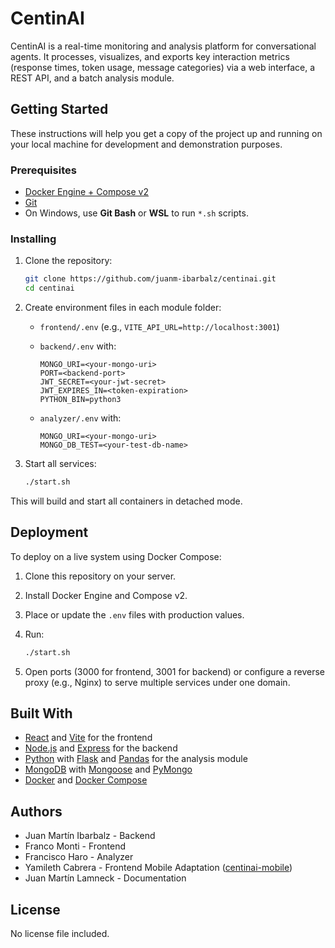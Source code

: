 # CentinAI

CentinAI is a real-time monitoring and analysis platform for conversational agents. It processes, visualizes, and exports key interaction metrics (response times, token usage, message categories) via a web interface, a REST API, and a batch analysis module.

## Getting Started

These instructions will help you get a copy of the project up and running on your local machine for development and demonstration purposes.

### Prerequisites

- [Docker Engine + Compose v2](https://docs.docker.com/compose/install/)
- [Git](https://git-scm.com/)
- On Windows, use **Git Bash** or **WSL** to run `*.sh` scripts.

### Installing

1. Clone the repository:

   ```bash
   git clone https://github.com/juanm-ibarbalz/centinai.git
   cd centinai
   ```

2. Create environment files in each module folder:

   - `frontend/.env` (e.g., `VITE_API_URL=http://localhost:3001`)
   - `backend/.env` with:

     ```env
     MONGO_URI=<your-mongo-uri>
     PORT=<backend-port>
     JWT_SECRET=<your-jwt-secret>
     JWT_EXPIRES_IN=<token-expiration>
     PYTHON_BIN=python3
     ```

   - `analyzer/.env` with:

     ```env
     MONGO_URI=<your-mongo-uri>
     MONGO_DB_TEST=<your-test-db-name>
     ```

3. Start all services:

   ```bash
   ./start.sh
   ```

This will build and start all containers in detached mode.

## Deployment

To deploy on a live system using Docker Compose:

1. Clone this repository on your server.
2. Install Docker Engine and Compose v2.
3. Place or update the `.env` files with production values.
4. Run:

   ```bash
   ./start.sh
   ```

5. Open ports (3000 for frontend, 3001 for backend) or configure a reverse proxy (e.g., Nginx) to serve multiple services under one domain.

## Built With

- [React](https://reactjs.org/) and [Vite](https://vitejs.dev/) for the frontend
- [Node.js](https://nodejs.org/) and [Express](https://expressjs.com/) for the backend
- [Python](https://www.python.org/) with [Flask](https://flask.palletsprojects.com/) and [Pandas](https://pandas.pydata.org/) for the analysis module
- [MongoDB](https://www.mongodb.com/) with [Mongoose](https://mongoosejs.com/) and [PyMongo](https://pymongo.readthedocs.io/)
- [Docker](https://www.docker.com/) and [Docker Compose](https://docs.docker.com/compose/)

## Authors

- Juan Martín Ibarbalz - Backend
- Franco Monti - Frontend
- Francisco Haro - Analyzer
- Yamileth Cabrera - Frontend Mobile Adaptation ([centinai-mobile](https://github.com/juanm-ibarbalz/centinai-mobile))
- Juan Martín Lamneck - Documentation

## License

No license file included.
